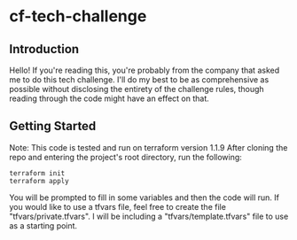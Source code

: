 # cf-tech-challenge
## Introduction
Hello! If you're reading this, you're probably from the company that asked me to do this tech challenge. I'll do my best to be as comprehensive as possible without disclosing the entirety of the challenge rules, though reading through the code might have an effect on that.

## Getting Started
Note: This code is tested and run on terraform version 1.1.9
After cloning the repo and entering the project's root directory, run the following:
```
terraform init
terraform apply
```
You will be prompted to fill in some variables and then the code will run. If you would like to use a tfvars file, feel free to create the file "tfvars/private.tfvars". I will be including a "tfvars/template.tfvars" file to use as a starting point.
